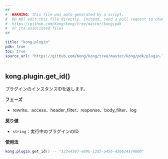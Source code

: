 ```yaml
---
##
#  WARNING: this file was auto-generated by a script.
#  DO NOT edit this file directly. Instead, send a pull request to change
#  https://github.com/Kong/kong/tree/master/kong/pdk
#  or its associated files
##

title: "kong.plugin"
pdk: true
toc: true
source_url: "https://github.com/Kong/kong/tree/master/kong/pdk/plugin.lua"
---
```

kong.plugin.get\_id\(\)
--------------------------

プラグインのインスタンスIDを返します。

**フェーズ** 

* rewrite、access、header\_filter、response、body\_filter、log

**戻り値** 

* `string`：実行中のプラグインのID

**使用法** 

```lua
kong.plugin.get_id() -- "123e4567-e89b-12d3-a456-426614174000"
```

